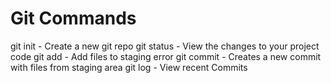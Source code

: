 # Git Commands

git init - Create a new git repo
git status - View the changes to your project code
git add - Add files to staging error
git commit - Creates a new commit with files from staging area
git log - View recent Commits
